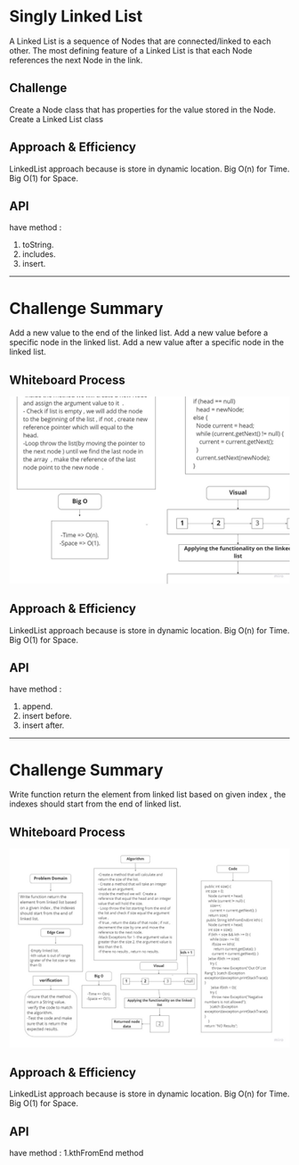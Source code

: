 # Singly Linked List
A Linked List is a sequence of Nodes that are connected/linked to each other. The most defining feature of a Linked List is that each Node references the next Node in the link.

## Challenge
Create a Node class that has properties for the value stored in the Node. Create a Linked List class

## Approach & Efficiency
LinkedList approach because is store in dynamic location.
Big O(n) for Time.
Big O(1) for Space.

## API
have method :
1. toString.
2. includes.
3. insert.
----------------------------------------------------------------------------------
# Challenge Summary
Add a new value to the end of the linked list.
Add a new value before a specific node in the linked list.
Add a new value after a specific node in the linked list.

## Whiteboard Process
![Append](Append.jpg)

## Approach & Efficiency
LinkedList approach because is store in dynamic location.
Big O(n) for Time.
Big O(1) for Space.

## API
have method :
1. append.
2. insert before.
3. insert after.

-----------------------------------------------------------------------
# Challenge Summary
Write function return the element from linked list based on given index , the indexes should start from the end of linked list.

## Whiteboard Process
![linked-list-kth](linked-list-kth.jpg)

## Approach & Efficiency
LinkedList approach because is store in dynamic location.
Big O(n) for Time.
Big O(1) for Space.

## API
have method :
1.kthFromEnd method
